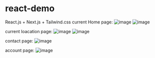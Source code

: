 # react-demo

React.js + Next.js + Tailwind.css
current Home page:
![image](https://user-images.githubusercontent.com/57214111/112112383-b094b380-8b72-11eb-9335-c56b4eb19533.png)
![image](https://user-images.githubusercontent.com/57214111/112112447-c86c3780-8b72-11eb-8e29-312c1c61a98c.png)



current loacation page:
![image](https://user-images.githubusercontent.com/57214111/111988131-5392f200-8acd-11eb-8ee0-091f623f8996.png)
![image](https://user-images.githubusercontent.com/57214111/111988153-5c83c380-8acd-11eb-9397-c0cbc7d59d76.png)




contact page:
![image](https://user-images.githubusercontent.com/57214111/111988204-6c9ba300-8acd-11eb-9fc8-f580083e4841.png)




account page:
![image](https://user-images.githubusercontent.com/57214111/111988232-76bda180-8acd-11eb-8ba9-bab9f6a5b662.png)
